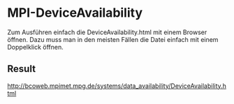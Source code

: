 # MPI-DeviceAvailability
Zum Ausführen einfach die DeviceAvailability.html mit einem Browser öffnen.
Dazu muss man in den meisten Fällen die Datei einfach mit einem Doppelklick öffnen.

## Result
http://bcoweb.mpimet.mpg.de/systems/data_availability/DeviceAvailability.html
